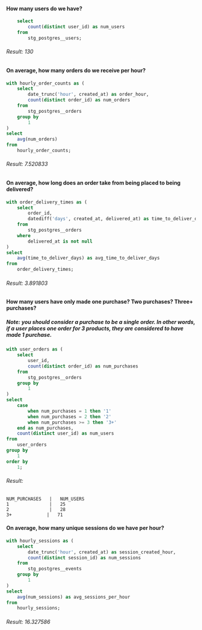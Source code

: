 #### How many users do we have?

```sql
    select 
        count(distinct user_id) as num_users
    from 
        stg_postgres__users;
```

###### Result: 130

#### On average, how many orders do we receive per hour?

```sql
with hourly_order_counts as (
    select
        date_trunc('hour', created_at) as order_hour,
        count(distinct order_id) as num_orders
    from
        stg_postgres__orders
    group by
        1
)
select 
    avg(num_orders) 
from 
    hourly_order_counts;
```

###### Result: 7.520833

#### On average, how long does an order take from being placed to being delivered?

```sql
with order_delivery_times as (
    select
        order_id,
        datediff('days', created_at, delivered_at) as time_to_deliver_days
    from
        stg_postgres__orders
    where
        delivered_at is not null
)
select
    avg(time_to_deliver_days) as avg_time_to_deliver_days
from
    order_delivery_times;
```

###### Result: 3.891803

#### How many users have only made one purchase? Two purchases? Three+ purchases?
##### Note: you should consider a purchase to be a single order. In other words, if a user places one order for 3 products, they are considered to have made 1 purchase.

```sql
with user_orders as (
    select
        user_id,
        count(distinct order_id) as num_purchases
    from
        stg_postgres__orders
    group by
        1
)
select
    case
        when num_purchases = 1 then '1'
        when num_purchases = 2 then '2'
        when num_purchases >= 3 then '3+'
    end as num_purchases,
    count(distinct user_id) as num_users
from
    user_orders
group by
    1
order by
    1;
```

###### Result:
```
NUM_PURCHASES	|   NUM_USERS
1	            |   25
2	            |   28
3+	           |   71
```
#### On average, how many unique sessions do we have per hour?

```sql
with hourly_sessions as (
    select
        date_trunc('hour', created_at) as session_created_hour,
        count(distinct session_id) as num_sessions
    from
        stg_postgres__events
    group by
        1
)
select
    avg(num_sessions) as avg_sessions_per_hour
from
    hourly_sessions;
```

###### Result: 16.327586